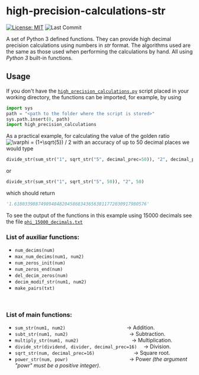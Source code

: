 # high-precision-calculations-str

[![License: MIT](https://img.shields.io/badge/License-MIT-brightgreen.svg)](https://github.com/artmenlope/high-precision-calculations-str/blob/master/LICENSE.md)
![Last Commit](https://img.shields.io/github/last-commit/artmenlope/high-precision-calculations-str)

A set of Python 3 defined functions. They can provide high decimal precision calculations using numbers in _str_ format. The algorithms used are the same as those used when performing the calculations by hand. All using _Python 3_ built-in functions.

## Usage

If you don't have the [`high_precision_calculations.py`](https://github.com/artmenlope/high-precision-calculations-str/blob/master/high_precision_calculations.py) script placed in your working directory, the functions can be imported, for example, by using 

```python
import sys
path = "<path to the folder where the script is stored>"
sys.path.insert(0, path)
import high_precision_calculations
```

<!--
<a href="https://www.codecogs.com/eqnedit.php?latex=\varphi&space;=&space;(1&plus;\sqrt{5})&space;/&space;2" target="_blank"><img src="https://latex.codecogs.com/svg.latex?\varphi&space;=&space;(1&plus;\sqrt{5})&space;/&space;2" title="\varphi = (1+\sqrt{5}) / 2" /></a> 
-->

<!-- Note: For Latex formulas in Github's Markdown see https://gist.github.com/a-rodin/fef3f543412d6e1ec5b6cf55bf197d7b -->

As a practical example, for calculating the value of the golden ratio ![\varphi = (1+\sqrt{5}) / 2](https://render.githubusercontent.com/render/math?math=%5Cvarphi%20%3D%20(1%2B%5Csqrt%7B5%7D)%20%2F%202) with an accuracy of up to 50 decimal places we would type

```python
divide_str(sum_str("1", sqrt_str("5", decimal_prec=50)), "2", decimal_prec=50)
```
or 
```python
divide_str(sum_str("1", sqrt_str("5", 50)), "2", 50)
```

which should return 

```python
'1.61803398874989484820458683436563811772030917980576'
```

To see the output of the functions in this example using 15000 decimals see the file [`phi_15000_decimals.txt`](https://github.com/artmenlope/high-precision-calculations-str/blob/master/phi_15000_decimals.txt)

### List of auxiliar functions:
- `num_decims(num)`
- `max_num_decims(num1, num2)`
- `num_zeros_init(num)`
- `num_zeros_end(num)`
- `del_decim_zeros(num)`
- `decim_modif_str(num1, num2)`
- `make_pairs(txt)`

&nbsp;

### List of main functions:
- `sum_str(num1, num2)`  &emsp; &emsp; &emsp; &emsp; &emsp; &emsp; &emsp; &emsp; &emsp; &rarr; Addition.                      
- `subt_str(num1, num2)` &emsp; &emsp; &emsp; &emsp; &emsp; &emsp; &emsp; &emsp; &emsp; &rarr; Subtraction.
- `multiply_str(num1, num2)` &emsp; &emsp; &emsp; &emsp; &emsp; &emsp; &nbsp; &nbsp; &nbsp; &nbsp; &rarr; Multiplication.
- `divide_str(dividend, divider, decimal_prec=16)` &emsp;&rarr; Division.
- `sqrt_str(num, decimal_prec=16)` &emsp; &emsp; &emsp; &emsp; &emsp; &nbsp; &nbsp;&rarr; Square root.
- `power_str(num, powr)` &emsp; &emsp; &emsp; &emsp; &emsp; &emsp; &emsp; &emsp; &emsp; &rarr; Power _(the argument "powr" must be a positive integer)_.
